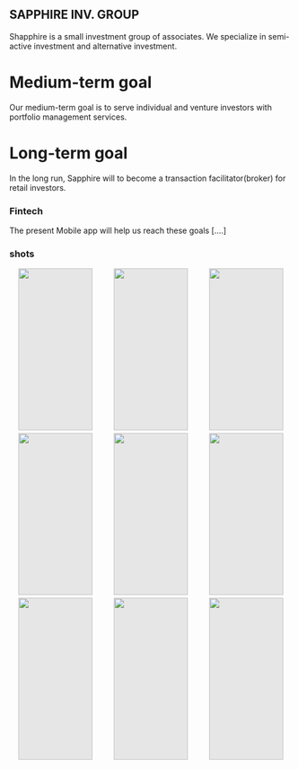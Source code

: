 ## SAPPHIRE INV. GROUP

Shapphire is a small investment group of associates. 
We specialize in semi-active investment and alternative investment.

# Medium-term goal
Our medium-term goal is to serve individual and venture investors with portfolio management services.

# Long-term goal
In the long run, Sapphire will to become a transaction facilitator(broker) for retail investors.

### Fintech
The present Mobile app will help us reach these goals [....]


### shots
<div style="display: grid; grid-template-columns: repeat(3, 1fr); grid-gap: 5px;">
<img style=" display: block;-webkit-user-select: none;margin: auto;cursor: zoom-in;background-color: hsl(0, 0%, 90%);transition: background-color 300ms;" src="https://user-images.githubusercontent.com/97029819/224439926-3bec7f4a-39f5-4856-951a-1fbaad6ace3c.png" width="132" height="288"/>
<img style=" display: block;-webkit-user-select: none;margin: auto;cursor: zoom-in;background-color: hsl(0, 0%, 90%);transition: background-color 300ms;" src="https://user-images.githubusercontent.com/97029819/224439929-ae2039e7-bb48-4d41-9197-680ff7a8b85a.png" width="132" height="288"/>
<img style=" display: block;-webkit-user-select: none;margin: auto;cursor: zoom-in;background-color: hsl(0, 0%, 90%);transition: background-color 300ms;" src="https://user-images.githubusercontent.com/97029819/224439930-2127cf3c-39e7-4f3b-99a0-f6beccc2c6c7.png" width="132" height="288"/>
<img style=" display: block;-webkit-user-select: none;margin: auto;cursor: zoom-in;background-color: hsl(0, 0%, 90%);transition: background-color 300ms;" src="https://user-images.githubusercontent.com/97029819/224439933-c009940d-c04a-42bf-8712-724efb169ec0.png" width="132" height="288"/>
<img style=" display: block;-webkit-user-select: none;margin: auto;cursor: zoom-in;background-color: hsl(0, 0%, 90%);transition: background-color 300ms;" src="https://user-images.githubusercontent.com/97029819/224449809-78d07031-72fc-42fa-bf9a-e6a78ede28af.png" width="132" height="288"/>
<img style=" display: block;-webkit-user-select: none;margin: auto;cursor: zoom-in;background-color: hsl(0, 0%, 90%);transition: background-color 300ms;" src="https://user-images.githubusercontent.com/97029819/224439935-22b98b0e-437f-4ab4-96e7-ee2889ec79ea.png" width="132" height="288"/>
<img style=" display: block;-webkit-user-select: none;margin: auto;cursor: zoom-in;background-color: hsl(0, 0%, 90%);transition: background-color 300ms;" src="https://user-images.githubusercontent.com/97029819/224439936-48359679-27f5-4ecd-a747-76a345c6b4d2.png" width="132" height="288"/>
<img style=" display: block;-webkit-user-select: none;margin: auto;cursor: zoom-in;background-color: hsl(0, 0%, 90%);transition: background-color 300ms;" src="https://user-images.githubusercontent.com/97029819/224439937-327f8349-9fef-4eea-af4f-aba93fb91a70.png" width="132" height="288"/>
<img style=" display: block;-webkit-user-select: none;margin: auto;cursor: zoom-in;background-color: hsl(0, 0%, 90%);transition: background-color 300ms;" src="https://user-images.githubusercontent.com/97029819/224439938-ba77af62-b191-4be0-81a6-bf5238b01abd.png" width="132" height="288"/>
</div>

